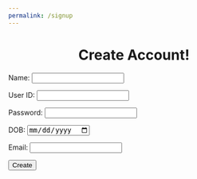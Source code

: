 ```yaml
---
permalink: /signup
---
```


<html>
    <h1 style="text-align: center;">
        Create Account!
    </h1>
</html>

<!-- html -->

<html><head>
<p></p>
<form action="javascript:create_user();">
    <p><label>
        Name:
        <input type="text" name="uid" id="name" required>
    </label></p>
    <p><label>
        User ID:
        <input type="text" name="uid" id="uid" required>
    </label></p>
    <p><label>
        Password:
        <input type="password" name="password" id="password" required>
    </label></p>
    <p><label>
        DOB:
        <input type="date" name="uid" id="dob" required>
    </label></p>
    <p><label>
        Email:
        <input type="text" name="uid" id="email" required>
    </label></p>
    <p>
        <button>Create</button>
    </p>
</form>

<!-- javascript -->

<script type="module" defer="">
    // uri variable and options object are obtained from config.js
    import { uri, options } from '{{site.baseurl}}/assets/js/api/config.js';

    function create_user(){
        // Set Authenticate endpoint
        const url = uri + '/api/users';

        // Set the body of the request to include login data from the DOM
        const body = {
            name: document.getElementById("name").value,
            uid: document.getElementById("uid").value,
            password: document.getElementById("password").value,
            dob: document.getElementById("dob").value,
            email: document.getElementById("email").value,
        };

        // Change options according to Authentication requirements
        const authOptions = {
            ...options, // This will copy all properties from options
            method: 'POST', // Override the method property
            cache: 'no-cache', // Set the cache property
            body: JSON.stringify(body)
        };

        // Fetch JWT to create user
        fetch(url, authOptions)
        .then(response => {
            // handle error response from Web API
            if (!response.ok) {
                const errorMsg = 'Signup error: ' + response.status;
                console.log(errorMsg);
                alert("Error creating user :O");
                return;
            }
            // Success!!!
            // Redirect to login ??
                alert("User created successfully!");
        })
        // catch fetch errors (ie ACCESS to server blocked)
        .catch(err => {
            console.error(err);
        });
    }

    // Attach login_user to the window object, allowing access to form action
    window.create_user = create_user;
</script>
</head></html>